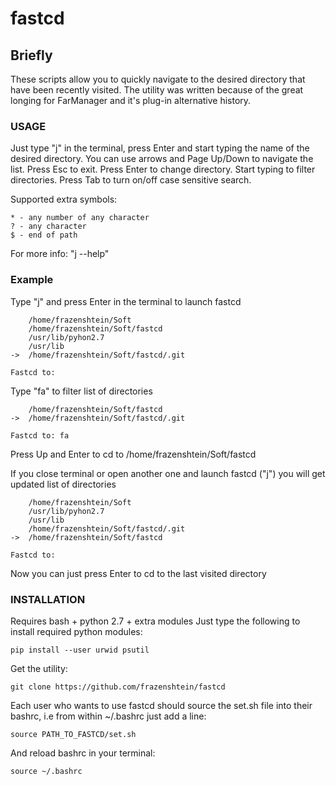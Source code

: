 fastcd
======

## Briefly

These scripts allow you to quickly navigate to the desired directory
that have been recently visited.
The utility was written because of the great longing for FarManager and it's plug-in alternative history.

### USAGE

Just type "j" in the terminal, press Enter and start typing the name of the desired directory.
You can use arrows and Page Up/Down to navigate the list.
Press Esc to exit.
Press Enter to change directory.
Start typing to filter directories.
Press Tab to turn on/off case sensitive search.

Supported extra symbols:

    * - any number of any character
    ? - any character
    $ - end of path

For more info: "j --help"

### Example

Type "j" and press Enter in the terminal to launch fastcd

        /home/frazenshtein/Soft
        /home/frazenshtein/Soft/fastcd
        /usr/lib/pyhon2.7
        /usr/lib
    ->  /home/frazenshtein/Soft/fastcd/.git

    Fastcd to:

Type "fa" to filter list of directories

        /home/frazenshtein/Soft/fastcd
    ->  /home/frazenshtein/Soft/fastcd/.git

    Fastcd to: fa

Press Up and Enter to cd to /home/frazenshtein/Soft/fastcd

If you close terminal or open another one and launch fastcd ("j") you will get updated list of directories

        /home/frazenshtein/Soft
        /usr/lib/pyhon2.7
        /usr/lib
        /home/frazenshtein/Soft/fastcd/.git
    ->  /home/frazenshtein/Soft/fastcd

    Fastcd to:

Now you can just press Enter to cd to the last visited directory

### INSTALLATION

Requires bash + python 2.7 + extra modules
Just type the following to install required python modules:

    pip install --user urwid psutil

Get the utility:

    git clone https://github.com/frazenshtein/fastcd

Each user who wants to use fastcd should source the
set.sh file into their bashrc, i.e from within ~/.bashrc just add
a line:

    source PATH_TO_FASTCD/set.sh

And reload bashrc in your terminal:

    source ~/.bashrc